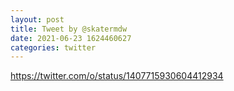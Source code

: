 ```yaml
--- 
layout: post 
title: Tweet by @skatermdw 
date: 2021-06-23 1624460627 
categories: twitter 
--- 
```

https://twitter.com/o/status/1407715930604412934